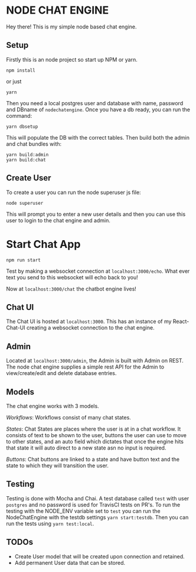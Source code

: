 # NODE CHAT ENGINE

Hey there! This is my simple node based chat engine.

## Setup

Firstly this is an node project so start up NPM or yarn.

```
npm install
```
or just
```
yarn
```

Then you need a local postgres user and database with name, password and DBname of `nodechatengine`. Once you have a db ready, you can run the command:

```
yarn dbsetup
```

This will populate the DB with the correct tables. Then build both the admin and chat bundles with:

```
yarn build:admin
yarn build:chat
```

## Create User

To create a user you can run the node superuser js file:

```
node superuser
```

This will prompt you to enter a new user details and then you can use this user to login to the chat engine and admin.

# Start Chat App

```
npm run start
```

Test by making a websocket connection at `localhost:3000/echo`. What ever text you send to this websocket will echo back to you!

Now at `localhost:3000/chat` the chatbot engine lives!

## Chat UI

The Chat UI is hosted at `localhost:3000`. This has an instance of my React-Chat-UI creating a websocket connection to the chat engine.

## Admin

Located at `localhost:3000/admin`, the Admin is built with Admin on REST. The node chat engine supplies a simple rest API for the Admin to view/create/edit and delete database entries.

## Models

The chat engine works with 3 models.

_Workflows_: Workflows consist of many chat states.

_States_: Chat States are places where the user is at in a chat workflow. It consists of text to be shown to the user, buttons the user can use to move to other states, and an auto field which dictates that once the engine hits that state it will auto direct to a new state asn no input is required.

_Buttons_: Chat buttons are linked to a state and have button text and the state to which they will transition the user.

## Testing

Testing is done with Mocha and Chai. A test database called `test` with user `postgres` and no password is used for TravisCI tests on PR's.
To run the testing with the NODE_ENV variable set to `test` you can run the NodeChatEngine with the testdb settings `yarn start:testdb`.
Then you can run the tests using `yarn test:local`.

## TODOs

-   Create User model that will be created upon connection and retained.
-   Add permanent User data that can be stored.
